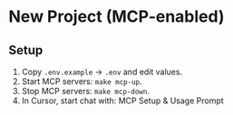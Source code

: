 # New Project (MCP-enabled)

## Setup
1. Copy `.env.example` → `.env` and edit values.
2. Start MCP servers: `make mcp-up`.
3. Stop MCP servers: `make mcp-down`.
4. In Cursor, start chat with: MCP Setup & Usage Prompt

